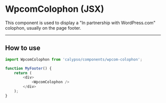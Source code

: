 # WpcomColophon (JSX)

This component is used to display a "In partnership with WordPress.com" colophon, usually on the page footer.

---

## How to use

```js
import WpcomColophon from 'calypso/components/wpcom-colophon';

function MyFooter() {
	return (
		<div>
			<WpcomColophon />
		</div>
	);
}
```
